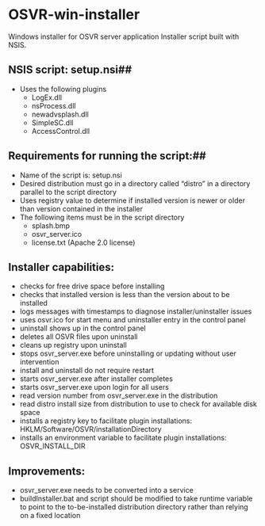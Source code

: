 # OSVR-win-installer
Windows installer for OSVR server application
Installer script built with NSIS.

## NSIS script: setup.nsi##

- Uses the following plugins
	- LogEx.dll
	- nsProcess.dll
	- newadvsplash.dll
	- SimpleSC.dll
	- AccessControl.dll

## Requirements for running the script:##
-	Name of the script is: setup.nsi
-	Desired distribution must go in a directory called “distro” in a directory parallel to the script directory
-	Uses registry value to determine if installed version is newer or older than version contained in the installer
- The following items must be in the script directory
	- splash.bmp
	- osvr_server.ico
	- license.txt (Apache 2.0 license)

## Installer capabilities: ##
- checks for free drive space before installing
- checks that installed version is less than the version about to be installed
- logs messages with timestamps to diagnose installer/uninstaller issues
- uses osvr.ico for start menu and uninstaller entry in the control panel
- uninstall shows up in the control panel
- deletes all OSVR files upon uninstall
- cleans up registry upon uninstall
- stops osvr_server.exe before uninstalling or updating without user intervention
- install and uninstall do not require restart
- starts osvr_server.exe after installer completes
- starts osvr_server.exe upon login for all users
- read version number from osvr_server.exe in the distribution
- read distro install size from distribution to use to check for available disk space
- installs a registry key to facilitate plugin installations: HKLM/Software/OSVR/installationDirectory
- installs an environment variable to facilitate plugin installations: OSVR\_INSTALL_DIR

## Improvements: ##
- osvr_server.exe needs to be converted into a service
- buildInstaller.bat and script should be modified to take runtime variable to point to the to-be-installed distribution directory rather than relying on a fixed location